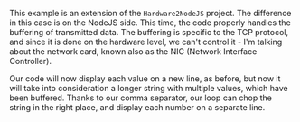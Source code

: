 This example is an extension of the `Hardware2NodeJS` project. The difference in this case is on the NodeJS side. This time, the code properly handles the buffering of transmitted data. The buffering is specific to the TCP protocol, and since it is done on the hardware level, we can't control it - I'm talking about the network card, known also as the NIC (Network Interface Controller).

Our code will now display each value on a new line, as before, but now it will take into consideration a longer string with multiple values, which have been buffered. Thanks to our comma separator, our loop can chop the string in the right place, and display each number on a separate line.
